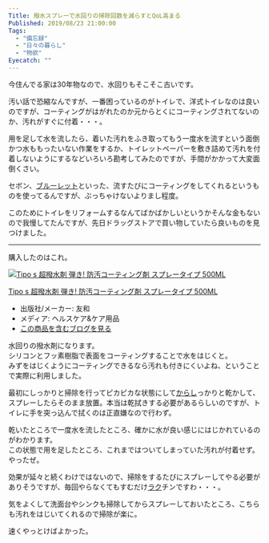 ```yaml
---
Title: 撥水スプレーで水回りの掃除回数を減らすとQoL高まる
Published: 2019/08/23 21:00:00
Tags:
  - "備忘録"
  - "日々の暮らし"
  - "物欲"
Eyecatch: ""
---
```

<p>今住んでる家は30年物なので、水回りもそこそこ古いです。</p>

<p>汚い話で恐縮なんですが、一番困っているのがトイレで、洋式トイレなのは良いのですが、コーティングがはがれたのか元からとくにコーティングされてないのか、汚れがすぐに付着・・・。</p>

<p>用を足して水を流したら、着いた汚れをふき取ってもう一度水を流すという面倒かつ水ももったいない作業をするか、トイレットペーパーを敷き詰めて汚れを付着しないようにするなどいろいろ勘考してみたのですが、手間がかかって大変面倒くさい。</p>

<p>セボン、<a class="keyword" href="http://d.hatena.ne.jp/keyword/%A5%D6%A5%EB%A1%BC%A5%EC%A5%C3%A5%C8">ブルーレット</a>といった、流すたびにコーティングをしてくれるというものを使ってるんですが、ぶっちゃけないよりまし程度。</p>

<p>このためにトイレをリフォームするなんてばかばかしいというかそんな金もないので我慢してたんですが、先日ドラッグストアで買い物していたら良いものを見つけました。</p>

***

<p>購入したのはこれ。</p>

<p><div class="hatena-asin-detail"><a href="http://www.amazon.co.jp/exec/obidos/ASIN/B07QDMJ3PP/ovis91-22/"><img src="https://images-fe.ssl-images-amazon.com/images/I/51GS3g1CFRL._SL160_.jpg" class="hatena-asin-detail-image" alt="Tipo s 超撥水剤 弾き! 防汚コーティング剤 スプレータイプ 500ML" title="Tipo s 超撥水剤 弾き! 防汚コーティング剤 スプレータイプ 500ML"></a><div class="hatena-asin-detail-info"><p class="hatena-asin-detail-title"><a href="http://www.amazon.co.jp/exec/obidos/ASIN/B07QDMJ3PP/ovis91-22/">Tipo s 超撥水剤 弾き! 防汚コーティング剤 スプレータイプ 500ML</a></p><ul><li><span class="hatena-asin-detail-label">出版社/メーカー:</span> 友和</li><li><span class="hatena-asin-detail-label">メディア:</span> ヘルスケア&ケア用品</li><li><a href="http://d.hatena.ne.jp/asin/B07QDMJ3PP/ovis91-22" target="_blank">この商品を含むブログを見る</a></li></ul></div><div class="hatena-asin-detail-foot"></div></div></p>

<p>水回りの撥水剤になります。<br/>
シリコンとフッ素樹脂で表面をコーティングすることで水をはじくと。<br/>
みずをはじくようにコーティングできるなら汚れも付きにくいよね、ということで実際に利用しました。</p>

<p>最初にしっかりと掃除を行ってピカピカな状態にして<a class="keyword" href="http://d.hatena.ne.jp/keyword/%A4%AB%A4%E9%A4%B7">からし</a>っかりと乾かして、スプレーしたらそのまま放置。本当は乾拭きする必要があるらしいのですが、トイレに手を突っ込んで拭くのは正直嫌なので行わず。</p>

<p>乾いたところで一度水を流したところ、確かに水が良い感じにはじかれているのがわかります。<br/>
この状態で用を足したところ、これまではついてしまっていた汚れが付着せず。やったぜ。</p>

<p>効果が延々と続くわけではないので、掃除をするたびにスプレーしてやる必要がありそうですが、毎回やらなくてもすむだけ<a class="keyword" href="http://d.hatena.ne.jp/keyword/%A5%E9%A5%AF">ラク</a>チンですわ・・・。</p>

<p>気をよくして洗面台やシンクも掃除してからスプレーしておいたところ、こちらも汚れをはじいてくれるので掃除が楽に。</p>

<p>速くやっとけばよかった。</p>

